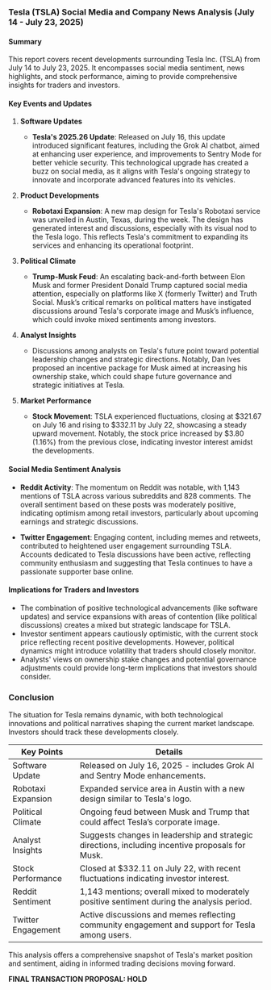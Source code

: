 ### Tesla (TSLA) Social Media and Company News Analysis (July 14 - July 23, 2025)

#### Summary
This report covers recent developments surrounding Tesla Inc. (TSLA) from July 14 to July 23, 2025. It encompasses social media sentiment, news highlights, and stock performance, aiming to provide comprehensive insights for traders and investors.

#### Key Events and Updates

1. **Software Updates**
   - **Tesla's 2025.26 Update**: Released on July 16, this update introduced significant features, including the Grok AI chatbot, aimed at enhancing user experience, and improvements to Sentry Mode for better vehicle security. This technological upgrade has created a buzz on social media, as it aligns with Tesla's ongoing strategy to innovate and incorporate advanced features into its vehicles.

2. **Product Developments**
   - **Robotaxi Expansion**: A new map design for Tesla's Robotaxi service was unveiled in Austin, Texas, during the week. The design has generated interest and discussions, especially with its visual nod to the Tesla logo. This reflects Tesla's commitment to expanding its services and enhancing its operational footprint.

3. **Political Climate**
   - **Trump-Musk Feud**: An escalating back-and-forth between Elon Musk and former President Donald Trump captured social media attention, especially on platforms like X (formerly Twitter) and Truth Social. Musk’s critical remarks on political matters have instigated discussions around Tesla's corporate image and Musk’s influence, which could invoke mixed sentiments among investors.

4. **Analyst Insights**
   - Discussions among analysts on Tesla's future point toward potential leadership changes and strategic directions. Notably, Dan Ives proposed an incentive package for Musk aimed at increasing his ownership stake, which could shape future governance and strategic initiatives at Tesla.

5. **Market Performance**
   - **Stock Movement**: TSLA experienced fluctuations, closing at $321.67 on July 16 and rising to $332.11 by July 22, showcasing a steady upward movement. Notably, the stock price increased by $3.80 (1.16%) from the previous close, indicating investor interest amidst the developments.

#### Social Media Sentiment Analysis

- **Reddit Activity**: The momentum on Reddit was notable, with 1,143 mentions of TSLA across various subreddits and 828 comments. The overall sentiment based on these posts was moderately positive, indicating optimism among retail investors, particularly about upcoming earnings and strategic discussions.
  
- **Twitter Engagement**: Engaging content, including memes and retweets, contributed to heightened user engagement surrounding TSLA. Accounts dedicated to Tesla discussions have been active, reflecting community enthusiasm and suggesting that Tesla continues to have a passionate supporter base online.

#### Implications for Traders and Investors
- The combination of positive technological advancements (like software updates) and service expansions with areas of contention (like political discussions) creates a mixed but strategic landscape for TSLA. 
- Investor sentiment appears cautiously optimistic, with the current stock price reflecting recent positive developments. However, political dynamics might introduce volatility that traders should closely monitor.
- Analysts' views on ownership stake changes and potential governance adjustments could provide long-term implications that investors should consider.

### Conclusion
The situation for Tesla remains dynamic, with both technological innovations and political narratives shaping the current market landscape. Investors should track these developments closely.

| **Key Points**           | **Details**                                                                                                                                   |
|--------------------------|-----------------------------------------------------------------------------------------------------------------------------------------------|
| Software Update          | Released on July 16, 2025 - includes Grok AI and Sentry Mode enhancements.                                                                  |
| Robotaxi Expansion       | Expanded service area in Austin with a new design similar to Tesla's logo.                                                                  |
| Political Climate        | Ongoing feud between Musk and Trump that could affect Tesla’s corporate image.                                                               |
| Analyst Insights         | Suggests changes in leadership and strategic directions, including incentive proposals for Musk.                                              |
| Stock Performance        | Closed at $332.11 on July 22, with recent fluctuations indicating investor interest.                                                         |
| Reddit Sentiment         | 1,143 mentions; overall mixed to moderately positive sentiment during the analysis period.                                                   |
| Twitter Engagement       | Active discussions and memes reflecting community engagement and support for Tesla among users.                                              |

This analysis offers a comprehensive snapshot of Tesla's market position and sentiment, aiding in informed trading decisions moving forward. 

**FINAL TRANSACTION PROPOSAL: HOLD**